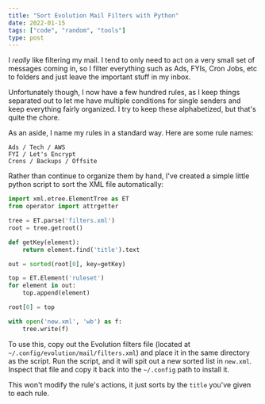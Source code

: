 ```yaml
---
title: "Sort Evolution Mail Filters with Python"
date: 2022-01-15
tags: ["code", "random", "tools"]
type: post
---
```


I _really_ like filtering my mail.  I tend to only need to act on a very small
set of messages coming in, so I filter everything such as Ads, FYIs, Cron Jobs,
etc to folders and just leave the important stuff in my inbox.

Unfortunately though, I now have a few hundred rules, as I keep things separated
out to let me have multiple conditions for single senders and keep everything
fairly organized.  I try to keep these alphabetized, but that's quite the chore.

As an aside, I name my rules in a standard way.  Here are some rule names:

```
Ads / Tech / AWS
FYI / Let's Encrypt
Crons / Backups / Offsite
```

Rather than continue to organize them by hand, I've created a simple little
python script to sort the XML file automatically:

```python
import xml.etree.ElementTree as ET
from operator import attrgetter

tree = ET.parse('filters.xml')
root = tree.getroot()

def getKey(element):
    return element.find('title').text

out = sorted(root[0], key=getKey)

top = ET.Element('ruleset')
for element in out:
    top.append(element)

root[0] = top

with open('new.xml', 'wb') as f:
    tree.write(f)
```

To use this, copy out the Evolution filters file (located at
`~/.config/evolution/mail/filters.xml`) and place it in the same directory as
the script.  Run the script, and it will spit out a new sorted list in
`new.xml`.  Inspect that file and copy it back into the `~/.config` path to
install it.

This won't modify the rule's actions, it just sorts by the `title` you've given
to each rule.
